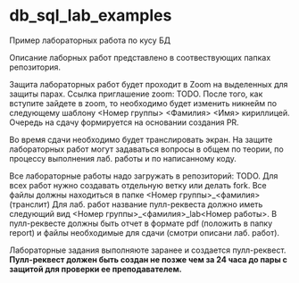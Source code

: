 # db_sql_lab_examples
Пример лабораторных работа по кусу БД

Описание лаборных работ представлено в соотвествующих папках репозитория. 

Защита лабораторных работ будет проходит в Zoom на выделенных для защиты парах. 
Ссылка приглашение zoom: TODO.
После того, как вступите зайдете в zoom, то необходимо будет изменить никнейм по следующему шаблону <Номер группы> <Фамилия> <Имя> кириллицей.
Очередь на сдачу формируется на основании создания PR. 

Во время сдачи необходимо будет транслировать экран.
На защите лабораторных работ могут задаваться вопросы в общем по теории, по процессу выполнения лаб. работы и по написанному коду.

Все лабораторные работы надо загружать в репозиторий: TODO.
Для всех работ нужно создавать отдельную ветку или делать fork. Все файлы должны находиться в папке <Номер группы>\_<фамилия> (транслит) Для лаб. работ название пулл-реквеста должно иметь следующий вид <Номер группы>\_<фамилия>\_lab<Номер работы>. В пулл-реквесте должны быть отчет в формате pdf (положить в папку report) и файлы необходимые для сдачи (смотри описани лаб. работ).

Лабораторные задания выполняюте заранее и создается пулл-реквест. 
**Пулл-реквест должен быть создан не позже чем за 24 часа до пары с защитой для проверки ее преподавателем.**

